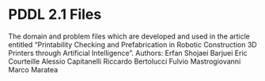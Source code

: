 # PDDL 2.1 Files
The domain and problem files which are developed and used in the article entitled “Printability Checking and Prefabrication in Robotic Construction 3D Printers through Artificial Intelligence”.
Authors:
Erfan Shojaei Barjuei
Eric Courteille
Alessio Capitanelli
Riccardo Bertolucci
Fulvio Mastrogiovanni
Marco Maratea
